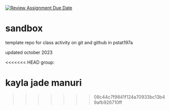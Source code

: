 [![Review Assignment Due Date](https://classroom.github.com/assets/deadline-readme-button-24ddc0f5d75046c5622901739e7c5dd533143b0c8e959d652212380cedb1ea36.svg)](https://classroom.github.com/a/x1aeHcvP)
# sandbox

template repo for class activity on git and github in pstat197a

updated october 2023

<<<<<<< HEAD
group:

kayla
jade
manuri
=======

>>>>>>> 08c44c7f9841f124a70933bc13b49afb926710ff
